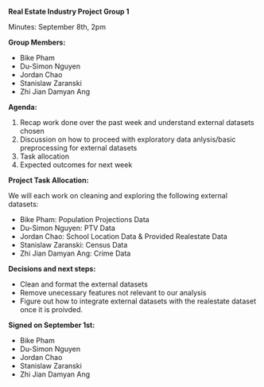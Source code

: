 
**Real Estate Industry Project Group 1**

Minutes: September 8th, 2pm

**Group Members:**

* Bike Pham
* Du-Simon Nguyen
* Jordan Chao
* Stanislaw Zaranski
* Zhi Jian Damyan Ang

**Agenda:**

1. Recap work done over the past week and understand external datasets chosen
3. Discussion on how to proceed with exploratory data anlysis/basic preprocessing for external datasets
5. Task allocation
6. Expected outcomes for next week

**Project Task Allocation:**

We will each work on cleaning and exploring the following external datasets:

* Bike Pham: Population Projections Data
* Du-Simon Nguyen: PTV Data
* Jordan Chao: School Location Data & Provided Realestate Data
* Stanislaw Zaranski: Census Data
* Zhi Jian Damyan Ang: Crime Data


**Decisions and next steps:**

* Clean and format the external datasets
* Remove unecessary features not relevant to our analysis
* Figure out how to integrate external datasets with the realestate dataset once it is proivded.

**Signed on September 1st:**

* Bike Pham
* Du-Simon Nguyen
* Jordan Chao
* Stanislaw Zaranski
* Zhi Jian Damyan Ang

